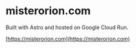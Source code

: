 # misterorion.com

Built with Astro and hosted on Google Cloud Run.

[https://misterorion.com](https://misterorion.com)
